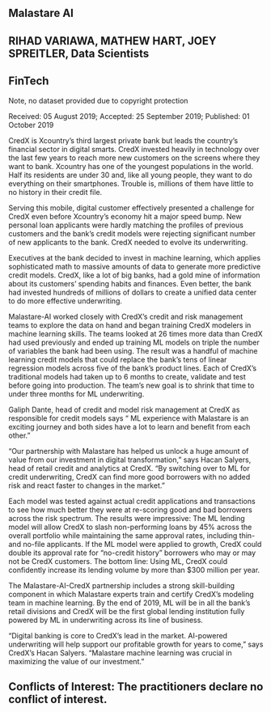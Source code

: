 ## Malastare AI
## RIHAD VARIAWA, MATHEW HART, JOEY SPREITLER, Data Scientists
## FinTech

Note, no dataset provided due to copyright protection

Received: 05 August 2019; Accepted: 25 September 2019; Published: 01 October 2019

CredX is Xcountry’s third largest private bank but leads the country’s financial sector in digital smarts. CredX invested heavily in technology over the last few years to reach more new customers on the screens where they want to bank. Xcountry has one of the youngest populations in the world. Half its residents are under 30 and, like all young people, they want to do everything on their smartphones. Trouble is, millions of them have little to no history in their credit file.

Serving this mobile, digital customer effectively presented a challenge for CredX even before Xcountry’s economy hit a major speed bump. New personal loan applicants were hardly matching the profiles of previous customers and the bank’s credit models were rejecting significant number of new applicants to the bank. CredX needed to evolve its underwriting.

Executives at the bank decided to invest in machine learning, which applies sophisticated math to massive amounts of data to generate more predictive credit models. CredX, like a lot of big banks, had a gold mine of information about its customers’ spending habits and finances. Even better, the bank had invested hundreds of millions of dollars to create a unified data center to do more effective underwriting.

Malastare-AI worked closely with CredX’s credit and risk management teams to explore the data on hand and began training CredX modelers in machine learning skills. The teams looked at 26 times more data than CredX had used previously and ended up training ML models on triple the number of variables the bank had been using. The result was a handful of machine learning credit models that could replace the bank’s tens  of linear regression models across five of the bank’s product lines. Each of CredX’s traditional models had taken up to 6 months to create, validate and test before going into production. The team’s new goal is to shrink that time to under three months for ML underwriting.

Galiph Dante, head of credit and model risk management at CredX as responsible for credit models says “ ML experience with Malastare is an exciting journey and both sides have a lot to learn and benefit from each other.”

“Our partnership with Malastare has helped us unlock a huge amount of value from our investment in digital transformation,” says Hacan Salyers, head of retail credit and analytics at CredX. “By switching over to ML for credit underwriting, CredX can find more good borrowers with no added risk and react faster to changes in the market.”

Each model was tested against actual credit applications and transactions to see how much better they were at re-scoring good and bad borrowers across the risk spectrum. The results were impressive: The ML lending model will allow CredX to slash non-performing loans by 45% across the overall portfolio while maintaining the same approval rates, including thin- and no-file applicants. If the ML model were applied to growth, CredX could double its approval rate for “no-credit history” borrowers who may or may not be CredX customers. The bottom line: Using ML, CredX could confidently increase its lending volume by more than $300 million per year.

The Malastare-AI-CredX partnership includes a strong skill-building component in which Malastare experts train and certify CredX’s modeling team in machine learning. By the end of 2019, ML will be in all the bank’s retail divisions and CredX will be the first global lending institution fully powered by ML in underwriting across its line of business.

“Digital banking is core to CredX’s lead in the market. AI-powered underwriting will help support our profitable growth for years to come,” says CredX’s Hacan Salyers. “Malastare machine learning was crucial in maximizing the value of our investment.”

## Conflicts of Interest: The practitioners declare no conflict of interest.

